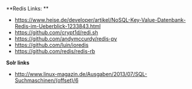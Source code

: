

**Redis Links: **
* https://www.heise.de/developer/artikel/NoSQL-Key-Value-Datenbank-Redis-im-Ueberblick-1233843.html
* https://github.com/crypt1d/redi.sh
* https://github.com/andymccurdy/redis-py
* https://github.com/luin/ioredis
* https://github.com/redis/redis-rb


**Solr links**
* http://www.linux-magazin.de/Ausgaben/2013/07/SQL-Suchmaschinen/(offset)/6